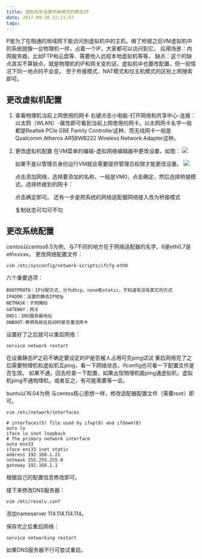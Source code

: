 ```yaml
---
title: 虚拟机中设置桥接模式的静态IP
date: 2017-09-20 22:21:57
tags:
---
```


P是为了在相通的局域网下能访问到虚拟机中的主机。做了桥接之后VM虚拟机中的系统就像一台物理机一样，占着一个IP，大家都可以访问到它。
应用场景：内网服务器，比如FTP和云盘等、需要他人远程本地虚拟机等等。
缺点：这个的缺点其实不算缺点，就是物理机的IP和网关变的话，虚拟机中也要改配置，但一般情况下同一地点的不会变。
至于桥接模式、NAT模式和仅主机模式的区别上网搜索即可。

## 更改虚拟机配置

1. 查看物理机当前上网使用的网卡
   右键点击小电脑-打开网络和共享中心-连接：以太网（WLAN）-属性即可看到当前上网使用的网卡。以太网网卡名字一般都是Realtek PCIe GBE Family Controller这种，而无线网卡一般是Qualcomm Atheros AR5BWB222 Wireless Network Adapter这种。

2. 更改虚拟机配置
   在VM菜单的编辑-虚拟网络编辑器中更改设置，如图：
   ![](https://wulasite.top/mdimage/vmNet.jpg)


   如果不是以管理员身份运行VM就会需要提供管理员权限才能更改设置。
![](https://wulasite.top/mdimage/vmNetSet.jpg)

   点击添加网络，选择要添加的名称，一般是VM0，点击确定，然后选择桥接模式，选择桥接到的网卡：

   点击确定即可。
   还有一步是把系统的网络适配器网络接入改为桥接模式


   复制状态可勾可不勾

##  更改系统配置

centos以centos6.5为例，与7不同的地方在于网络适配器的名字。6是eth0,7是ethxxxxx。
更改网络配置文件：

```
vim /etc/sysconfig/network-scripts/ifcfg-eth0
```

六个重要选项：

```
BOOTPROTO：IP分配方式，分为dhcp、none和static，不知道有没有其它的方式
IPADDR：设置的静态IP地址
NETMASK：子网掩码
GATEWAY：网关
DNS1：DNS服务器地址
ONBOOT:表明系统在启动时是否激活网卡
```

设置好了之后就可以重启网络：

```
service network restart
```

在设置静态IP之前不确定要设定的IP是否被人占用可先ping试试
重启网络完了之后需要物理机和虚拟机互ping，看一下网络状态，ifconfig也可看一下配置文件是否生效。
如果不通，回去检查一下配置，如果出现物理机能ping通虚拟机，虚拟机ping不通物理机，或者反之，有可能需要等一会。

buntu以16.04为例
与centos核心思想一样，修改适配器配置文件（需要root）即可。

```
vim /etc/network/interfaces
```

```
# interfaces(5) file used by ifup(8) and ifdown(8)
auto lo
iface lo inet loopback
# The primary network interface
auto ens33
iface ens33 inet static
address 192.168.1.21
netmask 255.255.255.0
gateway 192.168.1.1
```

根据自己的配置信息修改即可。

接下来修改DNS服务器：

```
vim /etc/resolv.conf
```

添加nameserver 114.114.114.114。

保存完之后重启网络：

```
service networking restart
```

如果DNS服务器不行可尝试重启。


